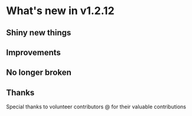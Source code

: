 # What's new in v1.2.12

## Shiny new things

## Improvements

## No longer broken

## Thanks

Special thanks to volunteer contributors @ for their valuable contributions

